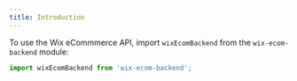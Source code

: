 ```yaml
---
title: Introduction
---
```


To use the Wix eCommmerce API, import `wixEcomBackend` from the `wix-ecom-backend` module:

```javascript
import wixEcomBackend from 'wix-ecom-backend';
```